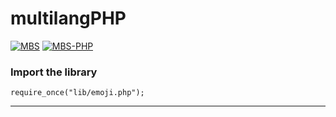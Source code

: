 # multilangPHP
[![MBS](http://mberatsanli.com/mbs4github.png)](http://www.mberatsanli.com)
[![MBS-PHP](http://mberatsanli.com/mbs4php.png)](http://mberatsanli.github.io/multilangPHP)

### Import the library
	require_once("lib/emoji.php");

---
